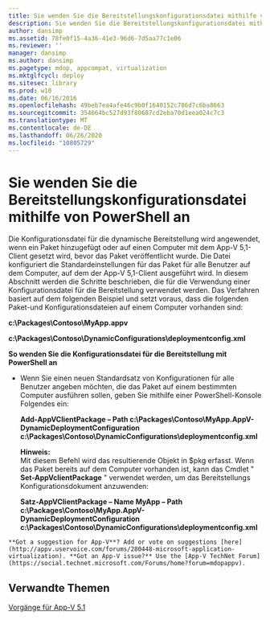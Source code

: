 ```yaml
---
title: Sie wenden Sie die Bereitstellungskonfigurationsdatei mithilfe von PowerShell an
description: Sie wenden Sie die Bereitstellungskonfigurationsdatei mithilfe von PowerShell an
author: dansimp
ms.assetid: 78fe0f15-4a36-41e3-96d6-7d5aa77c1e06
ms.reviewer: ''
manager: dansimp
ms.author: dansimp
ms.pagetype: mdop, appcompat, virtualization
ms.mktglfcycl: deploy
ms.sitesec: library
ms.prod: w10
ms.date: 06/16/2016
ms.openlocfilehash: 49beb7ea4afe46c9b0f1640152c786d7c6ba8663
ms.sourcegitcommit: 354664bc527d93f80687cd2eba70d1eea024c7c3
ms.translationtype: MT
ms.contentlocale: de-DE
ms.lasthandoff: 06/26/2020
ms.locfileid: "10805729"
---
```

# Sie wenden Sie die Bereitstellungskonfigurationsdatei mithilfe von PowerShell an


Die Konfigurationsdatei für die dynamische Bereitstellung wird angewendet, wenn ein Paket hinzugefügt oder auf einen Computer mit dem App-V 5,1-Client gesetzt wird, bevor das Paket veröffentlicht wurde. Die Datei konfiguriert die Standardeinstellungen für das Paket für alle Benutzer auf dem Computer, auf dem der App-V 5,1-Client ausgeführt wird. In diesem Abschnitt werden die Schritte beschrieben, die für die Verwendung einer Konfigurationsdatei für die Bereitstellung verwendet werden. Das Verfahren basiert auf dem folgenden Beispiel und setzt voraus, dass die folgenden Paket-und Konfigurationsdateien auf einem Computer vorhanden sind:

**c:\\Packages\\Contoso\\MyApp.appv**

**c:\\Packages\\Contoso\\DynamicConfigurations\\deploymentconfig.xml**

**So wenden Sie die Konfigurationsdatei für die Bereitstellung mit PowerShell an**

-   Wenn Sie einen neuen Standardsatz von Konfigurationen für alle Benutzer angeben möchten, die das Paket auf einem bestimmten Computer ausführen sollen, geben Sie mithilfe einer PowerShell-Konsole Folgendes ein:

    **Add-AppVClientPackage – Path c:\\Packages\\Contoso\\MyApp.AppV-DynamicDeploymentConfiguration c:\\Packages\\Contoso\\DynamicConfigurations\\deploymentconfig.xml**

    **Hinweis:**  
    Mit diesem Befehl wird das resultierende Objekt in $pkg erfasst. Wenn das Paket bereits auf dem Computer vorhanden ist, kann das Cmdlet " **Set-AppVclientPackage** " verwendet werden, um das Bereitstellungs Konfigurationsdokument anzuwenden:

    **Satz-AppVClientPackage – Name MyApp – Path c:\\Packages\\Contoso\\MyApp.AppV-DynamicDeploymentConfiguration c:\\Packages\\Contoso\\DynamicConfigurations\\deploymentconfig.xml**



~~~
**Got a suggestion for App-V**? Add or vote on suggestions [here](http://appv.uservoice.com/forums/280448-microsoft-application-virtualization). **Got an App-V issue?** Use the [App-V TechNet Forum](https://social.technet.microsoft.com/Forums/home?forum=mdopappv).
~~~

## Verwandte Themen


[Vorgänge für App-V 5.1](operations-for-app-v-51.md)









